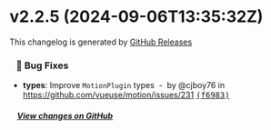 # v2.2.5 (2024-09-06T13:35:32Z)

This changelog is generated by [GitHub Releases](https://github.com/vueuse/motion/releases/tag/v2.2.5)

### &nbsp;&nbsp;&nbsp;🐞 Bug Fixes

- **types**: Improve `MotionPlugin` types &nbsp;-&nbsp; by @cjboy76 in https://github.com/vueuse/motion/issues/231 [<samp>(f6983)</samp>](https://github.com/vueuse/motion/commit/f6983db)

##### &nbsp;&nbsp;&nbsp;&nbsp;[View changes on GitHub](https://github.com/vueuse/motion/compare/v2.2.4...v2.2.5)


